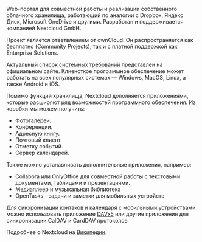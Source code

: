 Web-портал для совместной работы и реализации собственного облачного хранилища, работающий по аналогии с Dropbox, Яндекс Диск, Microsoft OneDrive и другими. Разработан и поддерживается компанией Nextcloud GmbH.

Проект является ответвлением от ownCloud. Он распространяется как бесплатно (Community Projects), так и с платной поддержкой как Enterprise Solutions.

Актуальный [список системных требований](https://docs.nextcloud.com/server/latest/admin_manual/installation/system_requirements.html) представлен на официальном сайте. Клиенсткое программное обеспечение может работать на всех популярных системах — Windows, MacOS, Linux, а также Android и iOS.

Помимо функций хранилища, Nextcloud дополняется приложениями, которые расширяют ряд возможностей программного обеспечения. Из коробки мы можем получить:

* Фотогалереи.
* Конференции.
* Адресную книгу.
* Почтовый клиент.
* Отметку событий.
* Сервер календарей.

Также можно устанавливать дополнительные приложения, например:

* Collabora или OnlyOffice для совместной работы с текстовыми документами, таблицами и презентациями.
* Медиаплеер и музыкальная библиотека
* OpenTasks - задачи и заметки для мобильных устройств

Для синхронизации контаков и календаря с мобильными устройствами можно использовать приложение [DAVx5](https://www.davx5.com/) или другие приложения для синхронизации CalDAV и CardDAV протоколов

Подробнее о Nextcloud на [Википедии](https://ru.wikipedia.org/wiki/Nextcloud).


